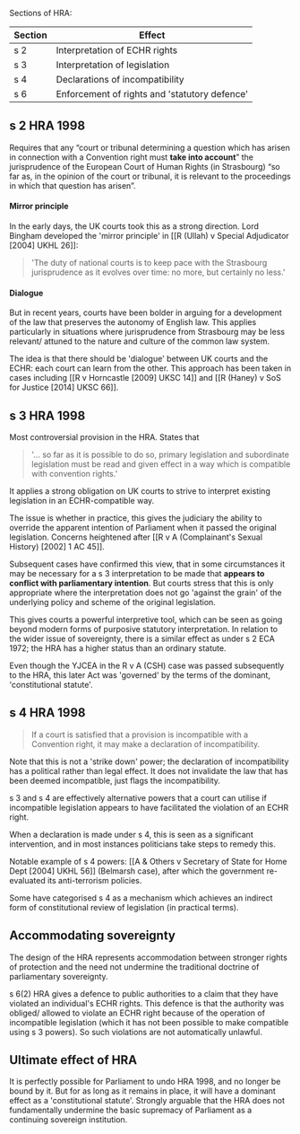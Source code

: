 Sections of HRA:

Section | Effect
---|---
s 2 | Interpretation of ECHR rights
s 3 | Interpretation of legislation
s 4 | Declarations of incompatibility
s 6 | Enforcement of rights and 'statutory defence'

## s 2 HRA 1998

Requires that any “court or tribunal determining a question which has arisen in connection with a Convention right must **take into account**” the jurisprudence of the European Court of Human Rights (in Strasbourg) “so far as, in the opinion of the court or tribunal, it is relevant to the proceedings in which that question has arisen”.

#### Mirror principle

In the early days, the UK courts took this as a strong direction. Lord Bingham developed the 'mirror principle' in [[R (Ullah) v Special Adjudicator [2004] UKHL 26]]:
> 'The duty of national courts is to keep pace with the Strasbourg jurisprudence as it evolves over time: no more, but certainly no less.'

#### Dialogue

But in recent years, courts have been bolder in arguing for a development of the law that preserves the autonomy of English law. This applies particularly in situations where jurisprudence from Strasbourg may be less relevant/ attuned to the nature and culture of the common law system. 

The idea is that there should be 'dialogue' between UK courts and the ECHR: each court can learn from the other. This approach has been taken in cases including [[R v Horncastle [2009] UKSC 14]] and [[R (Haney) v SoS for Justice [2014] UKSC 66]]. 

## s 3 HRA 1998

Most controversial provision in the HRA. States that
> '… so far as it is possible to do so, primary legislation and subordinate legislation must be read and given effect in a way which is compatible with convention rights.'

It applies a strong obligation on UK courts to strive to interpret existing legislation in an ECHR-compatible way. 

The issue is whether in practice, this gives the judiciary the ability to override the apparent intention of Parliament when it passed the original legislation. Concerns heightened after [[R v A (Complainant's Sexual History) [2002] 1 AC 45]]. 

Subsequent cases have confirmed this view, that in some circumstances it may be necessary for a s 3 interpretation to be made that **appears to conflict with parliamentary intention**. But courts stress that this is only appropriate where the interpretation does not go 'against the grain' of the underlying policy and scheme of the original legislation. 

This gives courts a powerful interpretive tool, which can be seen as going beyond modern forms of purposive statutory interpretation. In relation to the wider issue of sovereignty, there is a similar effect as under s 2 ECA 1972; the HRA has a higher status than an ordinary statute. 

 Even though the YJCEA in the R v A (CSH) case was passed subsequently to the HRA, this later Act was 'governed' by the terms of the dominant, 'constitutional statute'.
 
 ## s 4 HRA 1998
 
 > If a court is satisfied that a provision is incompatible with a Convention right, it may make a declaration of incompatibility. 
 
Note that this is not a 'strike down' power; the declaration of incompatibility has a political rather than legal effect. It does not invalidate the law that has been deemed incompatible, just flags the incompatibility. 

s 3 and s 4 are effectively alternative powers that a court can utilise if incompatible legislation appears to have facilitated the violation of an ECHR right. 

When a declaration is made under s 4, this is seen as a significant intervention, and in most instances politicians take steps to remedy this. 

Notable example of s 4 powers: [[A & Others v Secretary of State for Home Dept [2004] UKHL 56]] (Belmarsh case), after which the government re-evaluated its anti-terrorism policies. 

Some have categorised s 4 as a mechanism which achieves an indirect form of constitutional review of legislation (in practical terms). 

## Accommodating sovereignty

The design of the HRA represents accommodation between stronger rights of protection and the need not undermine the traditional doctrine of parliamentary sovereignty. 

s 6(2) HRA gives a defence to public authorities to a claim that they have violated an individual's ECHR rights. This defence is that the authority was obliged/ allowed to violate an ECHR right because of the operation of incompatible legislation (which it has not been possible to make compatible using s 3 powers). So such violations are not automatically unlawful. 

## Ultimate effect of HRA

It is perfectly possible for Parliament to undo HRA 1998, and no longer be bound by it. But for as long as it remains in place, it will have a dominant effect as a 'constitutional statute'. Strongly arguable that the HRA does not fundamentally undermine the basic supremacy of Parliament as a continuing sovereign institution. 

